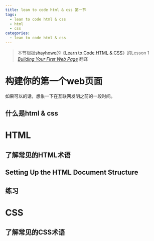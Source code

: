 ```yaml
---
title: lean to code html & css 第一节
tags:
  - lean to code html & css
  - html
  - css
categories:
  - lean to code html & css
---
```


> 本节根据[shayhowe](https://shayhowe.com/)的《[Learn to Code HTML & CSS](https://learn.shayhowe.com/html-css/)》的Lesson 1 *[Building Your First Web Page](https://learn.shayhowe.com/html-css/building-your-first-web-page/)* 翻译

# 构建你的第一个web页面
如果可以的话，想象一下在互联网发明之前的一段时间。
## 什么是html & css
# HTML
## 了解常见的HTML术语
## Setting Up the HTML Document Structure
## 练习
# CSS
## 了解常见的CSS术语


